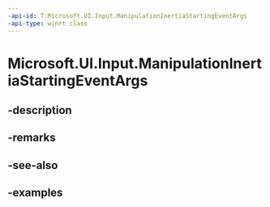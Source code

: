 ```yaml
---
-api-id: T:Microsoft.UI.Input.ManipulationInertiaStartingEventArgs
-api-type: winrt class
---
```


# Microsoft.UI.Input.ManipulationInertiaStartingEventArgs

<!--
public sealed class ManipulationInertiaStartingEventArgs
-->


## -description

## -remarks

## -see-also

## -examples


